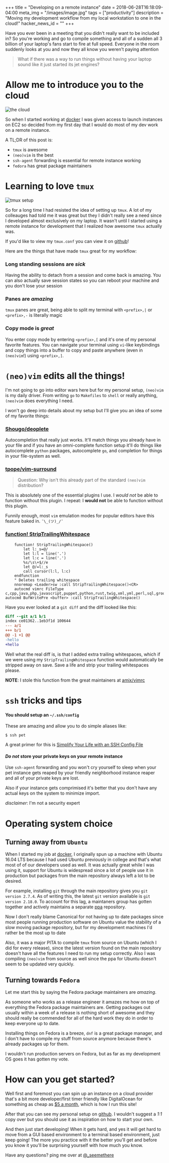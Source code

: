 +++
title = "Developing on a remote instance"
date = 2018-06-28T16:18:09-04:00
meta_img = "/images/image.jpg"
tags = ["productivity"]
description = "Moving my development workflow from my local workstation to one in the cloud!"
hacker_news_id = ""
+++

Have you ever been in a meeting that you didn't really want to be included in?
So you're working and go to compile something and all of a sudden all 3 billion
of your laptop's fans start to fire at full speed. Everyone in the room
suddenly looks at you and now they all know you weren't paying attention

> What if there was a way to run things without having your laptop sound like
> it just started its jet engines?

# Allow me to introduce you to the cloud

![the cloud](https://www.explainxkcd.com/wiki/images/2/28/the_cloud.png)

So when I started working at [docker](https://docker.com) I was given access
to launch instances on EC2 so decided from my first day that I would do most
of my dev work on a remote instance.

A TL;DR of this post is:
* `tmux` is awesome
* `(neo)vim` is the best
* `ssh-agent` forwarding is essential for remote instance working
* `fedora` has great package maintainers

# Learning to love `tmux`

![tmux setup](/img/tmux.png)

So for a long time I had resisted the idea of setting up `tmux`. A lot of my colleauges had told
me it was great but they I didn't really see a need since I developed almost exclusively on
my laptop. It wasn't until I started using a remote instance for development that I realized
how awesome `tmux` actually was.

If you'd like to view my `tmux.conf` you can view it on [github](https://github.com/seemethere/dotfiles)!

Here are the things that have made `tmux` great for my workflow:

### Long standing sessions are *sick*
Having the ability to detach from a session and come back is amazing.
You can also actually save session states so you can reboot your machine and you don't lose your session

### Panes are *amazing*
`tmux` panes are great, being able to split my terminal with `<prefix>,|` or `<prefix>,-` is literally magic

### Copy mode is *great*
You enter copy mode by entering `<prefix>,[` and it's one of my personal favorite features.
You can navigate your terminal using `vi`-like keybindings and copy things into a buffer to copy
and paste anywhere (even in `(neo)vim`!) using `<prefix>,]`.

# `(neo)vim` edits all the things!

I'm not going to go into editor wars here but for my personal setup, `(neo)vim` is my daily
driver. From writing `go` to `Makefiles` to `shell` or really anything, `(neo)vim` does
everything I need.

I won't go deep into details about my setup but I'll give you an idea of some of my favorite
things:

### [Shougo/deoplete](https://github.com/Shougo/deoplete.nvim)
Autocompletion that really just works. It'll match things you already have in your file
and if you have an omni-complete function setup it'll do things like autocomplete `python`
packages, autocomplete `go`, and completion for things in your file-system as well.

### [tpope/vim-surround](https://github.com/tpope/vim-surround)
> Question: Why isn't this already part of the standard `(neo)vim` distribution?

This is absolutely one of the essential plugins I use. I *would not* be able to function
without this plugin. I repeat: I **would not** be able to function without this plugin.

Funnily enough, most `vim` emulation modes for popular editors have this feature baked in. `¯\_(ツ)_/¯`

### [function! StripTrailingWhitespace](https://github.com/seemethere/dotfiles/blob/7ef66a4b34a4404e2c6eb2d43b8812aa715d42e2/vim/nvimrc#L342-L354)

```vim
    function! StripTrailingWhitespace()
        let l:_s=@/
        let l:l = line('.')
        let l:c = line('.')
        %s/\s\+$//e
        let @/=l:_s
        call cursor(l:l, l:c)
    endfunction
    " Deletes trailing whitespace
    nnoremap <Leader>sw :call StripTrailingWhitespace()<CR>
    autocmd vimrc FileType c,cpp,java,php,javascript,puppet,python,rust,twig,xml,yml,perl,sql,groovy,sh autocmd BufWritePre <buffer> :call StripTrailingWhitespace()
```

Have you ever looked at a `git diff` and the diff looked like this:

```diff
diff --git a/1 b/1
index ce01362..1eb3f1d 100644
--- a/1
+++ b/1
@@ -1 +1 @@
-hello
+hello
```

Well what the real diff is, is that I added extra trailing whitespaces, which if we were using
my `StripTrailingWhitespace` function would automatically be stripped away on save. Save a life
and strip your trailing whitespaces please.

**NOTE**: I stole this function from the great maintainers at [amix/vimrc](https://github.com/amix/vimrc)

# `ssh` tricks and tips

#### You should setup an `~/.ssh/config`

These are amazing and allow you to do simple aliases like:

```
$ ssh pet
```

A great primer for this is [Simplify Your Life with an SSH Config File](https://nerderati.com/2011/03/17/simplify-your-life-with-an-ssh-config-file)

#### *Do not* store your private keys on your remote instance

Use `ssh-agent` forwarding and you won't cry yourself to sleep when your pet instance gets reaped
by your friendly neighborhood instance reaper and all of your private keys are lost.

Also if your instance gets comprimised it's better that you don't have any actual keys on the
system to minimize import.

*disclaimer*: I'm not a security expert

# Operating system choice

## Turning away from `Ubuntu`

When I started my job at [docker](https://docker.com), I originally spun up a machine with
Ubuntu 16.04 LTS because I had used Ubuntu previously in college and that's what most of
of our developers used as well. It was actually great while I was using it, support for
Ubuntu is widespread since a lot of people use it in production but packages from the main
repository always left a lot to be desired.

For example, installing `git` through the main repository gives you `git version 2.7.4`.
As of writing this, the latest `git` version available is `git version 2.18.0`. To account
for this lag, a maintaners group has gotten together and actively maintains a separate
[ppa](https://launchpad.net/~git-core/+archive/ubuntu/ppa) repository.

Now I don't really blame Canonical for not having up to date packages since most people
running production software on Ubuntu value the stability of a slow moving package repository,
but for my development machines I'd rather be the most up to date

Also, it was a major PITA to compile `tmux` from source on Ubuntu (which I did for every release),
since the latest version found on the main repository doesn't have all the features I need
to run my setup correctly. Also I was compiling `(neo)vim` from source as well since the ppa for
Ubuntu doesn't seem to be updated very quickly.

## Turning towards `Fedora`

Let me start this by saying the Fedora package maintainers are *amazing*.

As someone who works as a release engineer it amazes me how on top of everything the Fedora
package maintainers are. Getting packages out usually within a week of a release is nothing
short of awesome and they should really be commended for all of the hard work they do in
order to keep everyone up to date.

Installing things on Fedora is a breeze, `dnf` is a great package manager, and I don't have
to compile my stuff from source anymore because there's already packages up for them.

I wouldn't run production servers on Fedora, but as far as my development OS goes it has
gotten my vote.

# How can you get started?
Well first and foremost you can spin up an instance on a cloud provider that's
a bit more developer/first timer friendly like DigitalOcean for something as
cheap as [$5 a month](https://www.digitalocean.com/pricing/), which is how I run
this site!

After that you can see my personal setup on 
[github](https://github.com/seemethere/dotfiles). I wouldn't suggest a *1:1*
copy over but you should use it as inspiration on how to start your own.

And then just start developing! When it gets hard, and yes it will get hard to
move from a GUI based environment to a terminal based environment, just keep
going! The more you practice with it the better you'll get and before you know
it you'll be surprising yourself with how much you know.

Have any questions? ping me over at [@\_seemethere](https://twitter.com/_seemethere)
